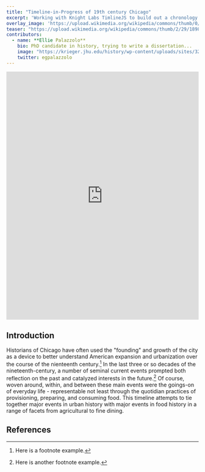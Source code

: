 ```yaml
---
title: "Timeline-in-Progress of 19th century Chicago"
excerpt: 'Working with Knight Labs TimlineJS to build out a chronology of major events in nineteenth-century Chicago, with an eye to food provisioning, labor, and consumption.'
overlay_image: 'https://upload.wikimedia.org/wikipedia/commons/thumb/0/06/Looking_West_From_Peristyle%2C_Court_of_Honor_and_Grand_Basin%2C_1893.jpg/2560px-Looking_West_From_Peristyle%2C_Court_of_Honor_and_Grand_Basin%2C_1893.jpg'
teaser: "https://upload.wikimedia.org/wikipedia/commons/thumb/2/29/1898_Bird%27s_Eye_View_of_Chicago.jpg/220px-1898_Bird%27s_Eye_View_of_Chicago.jpg"
contributors:
  - name: **Ellie Palazzolo**
    bio: PhD candidate in history, trying to write a dissertation...
    image: "https://krieger.jhu.edu/history/wp-content/uploads/sites/32/2019/08/EPalazzolo.jpg"
    twitter: egpalazzolo
---
```



<iframe src='https://cdn.knightlab.com/libs/timeline3/latest/embed/index.html?source=138kw7epZm1qu9DESHIszJksb8Yw42soHEkVbspWKBeM&font=Playfair&lang=en&initial_zoom=2&height=650' width='100%' height='650' webkitallowfullscreen mozallowfullscreen allowfullscreen frameborder='0'></iframe>


## Introduction

Historians of Chicago have often used the "founding" and growth of the city as a device to better understand American expansion and urbanization over the course of the nienteenth century.[^1] In the last three or so decades of the nineteenth-century, a number of seminal current events prompted both reflection on the past and catalyzed interests in the future.[^2] Of course, woven around, within, and between these main events were the goings-on of everyday life - representable not least through the quotidian practices of provisioning, preparing, and consuming food. This timeline attempts to tie together major events in urban history with major events in food history in a range of facets from agricultural to fine dining.

## References

[^1]: Here is a footnote example.
[^2]: Here is another footnote example.
